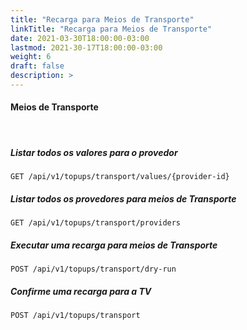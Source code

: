 ```yaml
---
title: "Recarga para Meios de Transporte"
linkTitle: "Recarga para Meios de Transporte"
date: 2021-03-30T18:00:00-03:00
lastmod: 2021-30-17T18:00:00-03:00
weight: 6
draft: false
description: >
---
```






#### **Meios de Transporte**

<br>

##### **Listar todos os valores para o provedor**

```http
GET /api/v1/topups/transport/values/{provider-id}
```


##### **Listar todos os provedores para meios de Transporte**

```http
GET /api/v1/topups/transport/providers
```


##### **Executar uma recarga para meios de Transporte**

```http
POST /api/v1/topups/transport/dry-run
```


##### **Confirme uma recarga para a TV**

```http
POST /api/v1/topups/transport
```


<br>


